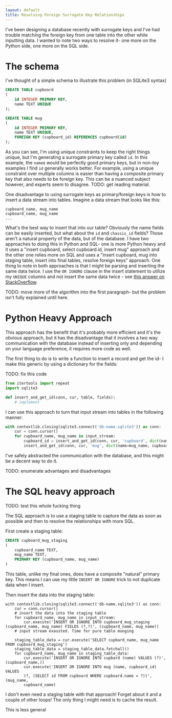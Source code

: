 ```yaml
---
layout: default
title: Resolving Foreign Surrogate Key Relationships
---
```


I've been designing a database recently with surrogate keys and I've had trouble
matching the foreign key from one table into the other while inputting data. I
wanted to note two ways to resolve it- one more on the Python side, one more on
the SQL side.

# The schema

I've thought of a simple schema to illustrate this problem (in SQLite3 syntax)

```sql
CREATE TABLE cupboard
(
    id INTEGER PRIMARY KEY,
    name TEXT UNIQUE
);

CREATE TABLE mug
(
    id INTEGER PRIMARY KEY,
    name TEXT UNIQUE,
    FOREIGN KEY (cupboard_id) REFERENCES cupboard(id)
);
```

As you can see, I'm using unique constraints to keep the right things unique,
but I'm generating a surrogate primary key called `id`. In this example, the
`name`s would be perfectly good primary keys, but in non-toy examples I find
`id` generally works better. For example, using a unique constraint over multiple columns is
easier than having a composite primary key that also needs to be foreign key.
This can be a nuanced subject however, and experts seem to disagree. TODO: get
reading material.

One disadvantage to using surrogate keys as primary/foreign keys is how to insert a data stream into
tables. Imagine a data stream that looks like this:

```
cupboard_name, mug_name
cupboard_name, mug_name
...
```

What's the best way to insert that into our table? Obviously the name fields can
be easily inserted, but what about the `id` and `chassis_id` fields? Those
aren't a natural property of the data, but of the database. I have two
approaches to doing this in Python and SQL- one is more Python heavy and it uses a
"insert cupboard, select cupboard.id, insert mug" approach and the other one
relies more on SQL and uses a "insert cupboard, mug into staging table, insert
into final tables, resolve foreign keys" approach. One thing to note in both
approaches is that I might be parsing and inserting the same data twice. I use
the `OR IGNORE` clause in the insert statement to utilize my `UNIQUE` columns
and not insert the same data twice - see
[this answer on StackOverflow](http://stackoverflow.com/a/12105319/2958070).

TODO: move more of the algorithm into the first paragraph- but the problem isn't
fully explained until here.

# Python Heavy Approach

This approach has the benefit that it's probably more efficient and it's the
obvious approach, but it has the disadvantage that it involves a two way
communication with the database instead of inserting only and depending on your
language preference, it requires more code as well.

The first thing to do is to write a function to insert a record and get the id-
I make this generic by using a dictionary for the fields:

TODO: fix this code

```python
from itertools import repeat
import sqlite3

def insert_and_get_id(conn, cur, table, fields):
    # implement
```

I can use this approach to turn that input stream into tables in the following
manner:

```python
with contextlib.closing(sqlite3.connect('db-name.sqlite3')) as conn:
    cur = conn.cursor()
    for cupboard_name, mug_name in input_stream:
        cupboard_id = insert_and_get_id(conn, cur, 'cupboard', dict(name=cupboard_name))
        insert_and_get_id(conn, cur, 'mug', dict(name=mug_name, cupboard_id=cupboard_id))
```

I've safely abstracted the communication with the database, and this might be a
decent way to do it.

TODO: enumerate advantages and disadvantages

# The SQL heavy approach

TODO: test this whole fucking thing

The SQL approach is to use a staging table to capture the data as soon as
possible and then to resolve the relationships with more SQL.

First create a staging table:

```sql
CREATE cupboard_mug_staging
(
    cupboard_name TEXT,
    mug_name TEXT,
    PRIMARY KEY (cupboard_name, mug_name)
)
```

This table, unlike my final ones, does have a composite "natural" primary key.
This means I can use my little `INSERT OR IGNORE` trick to not duplicate data
when I insert.

Then insert the data into the staging table:

```
with contextlib.closing(sqlite3.connect('db-name.sqlite3')) as conn:
    cur = conn.cursor()
    # insert the data into the staging table
    for cupboard_name, mug_name in input_stream:
        cur.execute('INSERT OR IGNORE INTO cupboard_mug_staging (cupboard_name, mug_name) FIELDS (?,?)', (cupboard_name, mug_name))
    # input stream exausted. Time for pure table munging

    staging_table_data = cur.execute('SELECT cupbard_name, mug_name FROM cupboard_mug_staging')
    staging_table_data = staging_table_data.fetchall()
    for cupboard_name, mug_name in staging_table_data:
        cur.execute('INSERT OR IGNORE INTO cupbard (name) VALUES (?)', (cupboard_name,))
        cur.execute('INSERT OR IGNORE INTO mug (name, cupboard_id) VALUES
        (?, (SELECT id FROM cupboard WHERE cupboard.name = ?))', (mug_name,
        cupboard_name)
```

I don't even need a staging table with that approach! Forget about it and a
couple of other loops! The only thing I might need is to cache the result.

This is less general
